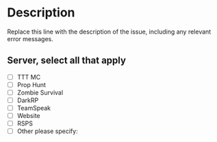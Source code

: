# Description

Replace this line with the description of the issue, including any relevant error messages.


## Server, select all that apply

- [ ] TTT MC
- [ ] Prop Hunt
- [ ] Zombie Survival
- [ ] DarkRP
- [ ] TeamSpeak
- [ ] Website
- [ ] RSPS
- [ ] Other please specify:
